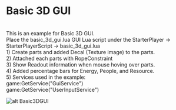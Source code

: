 # Basic 3D GUI

<br/>
This is an example for Basic 3D GUI.
<br/>
Place the basic_3d_gui.lua GUI Lua script under the StarterPlayer -> StarterPlayerScript -> basic_3d_gui.lua
<br/>
1) Create parts and added Decal (Texture image) to the parts.
<br/>
2) Attached each parts with RopeConstraint
<br/>
3) Show Readout information when mouse hoving over parts.
<br/>
4) Added percentage bars for Energy, People, and Resource.
<br/>
5) Services used in the example:
<br/>
game:GetService("GuiService")
<br>
game:GetService("UserInputService")
<br>

![alt Basic3DGUI](https://github.com/fruitmonkey01/Roblox_Basic_3D_GUI_Feb172022/blob/main/Basic3DGUI.png)

